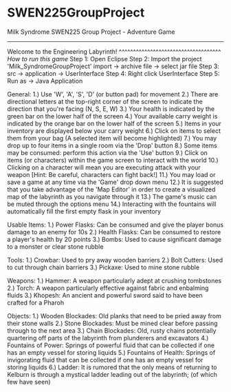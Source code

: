 # SWEN225GroupProject

Milk Syndrome SWEN225 Group Project - Adventure Game

____________________________________
Welcome to the Engineering Labyrinth!
^^^^^^^^^^^^^^^^^^^^^^^^^^^^^^^^^^^^
*How to run this game*
Step 1: Open Eclipse
Step 2: Import the project 'Milk_SyndromeGroupProject'
		import -> archive file -> select jar file
Step 3: src -> application -> UserInterface
Step 4: Right click UserInterface
Step 5: Run as -> Java Application

General:
1.) Use 'W', 'A', 'S', 'D' (or button pad) for movement
2.) There are directional letters at the top-right corner of the screen to indicate
    the direction that you're facing (N, S, E, W)
3.) Your health is indicated by the green bar on the lower half of the screen
4.) Your available carry weight is indicated by the orange bar on the lower half of the screen
5.) Items in your inventory are displayed below your carry weight
6.) Click on items to select them from your bag (A selected item will become highlighted)
7.) You may drop up to four items in a single room via the 'Drop' button
8.) Some items may be consumed: perform this action via the 'Use' button
9.) Click on items (or characters) within the game screen to interact with the world
10.) Clicking on a character will mean you are executing attack with your weapon
    [Hint: Be careful, characters can fight back!]
11.) You may load or save a game at any time via the 'Game' drop down menu
12.) It is suggested that you take advantage of the 'Map Editor' in order to create a
    visualized map of the labyrinth as you navigate through it
13.) The game's music can be muted through the options menu
14.) Interacting with the fountains will automatically fill the first empty flask in your inventory

Usable Items:
1.) Power Flasks: Can be consumed and give the player bonus damage to an enemy for 10s
2.) Health Flasks: Can be consumed to restore a player's health by 20 points
3.) Bombs: Used to cause significant damage to a monster or clear stone rubble

Tools:
1.) Crowbar: Used to pry away wooden barriers
2.) Bolt Cutters: Used to cut through chain barriers
3.) Pickaxe: Used to mine stone rubble

Weapons:
1.) Hammer: A weapon particularly adept at crushing tombstones
2.) Torch: A weapon particularly effective against fabric and enbalming fluids
3.) Khopesh: An ancient and powerful sword said to have been crafted for a Pharoh

Objects:
1.) Wooden Blockades: Old planks that need to be pried away from their stone walls
2.) Stone Blockades: Must be mined clear before passing through to the next area
3.) Chain Blockades: Old, rusty chains potentially quartering off parts of the labyrinth
    from plunderers and excavators
4.) Fountains of Power: Springs of powerful fluid that can be collected if one has an
    empty vessel for storing liquids
5.) Fountains of Health: Springs of invigorating fluid that can be collected if one has an
    empty vessel for storing liquids
6.) Ladder: It is rumored that the only means of returning to Kelburn is through a mystical
    ladder leading out of the labyrinth; (of which few have seen)